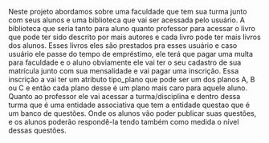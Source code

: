 Neste projeto abordamos sobre uma faculdade que tem sua turma junto com seus alunos e uma biblioteca que vai ser acessada pelo usuário. A biblioteca que seria tanto para aluno quanto professor para acessar o livro que pode ter sido descrito por mais autores e cada livro pode ter mais livros dos alunos. Esses livros eles são prestados pra esses usuário e caso usuário ele passe do tempo de empréstimo, ele terá que pagar uma multa para faculdade e o aluno obviamente ele vai ter o seu cadastro de sua matrícula junto com sua mensalidade e vai pagar uma inscrição. Essa inscrição a vai ter um atributo tipo_plano que pode ser um dos planos A, B ou C e então cada plano desse é um plano mais caro para aquele aluno. Quanto ao professor ele vai acessar a turma/disciplina e dentro dessa turma que é uma entidade associativa que tem a entidade questao que é um banco de questões. Onde os alunos vão poder publicar suas questões, e os alunos poderão respondê-la tendo também como medida o nível dessas questões.
